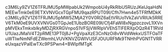 c3M6Ly9ZV1Z6TFRJMU5pMWpabUk2WmpobU4yRkRlbU5RUzJKelJqaHdNMEEwTmk0eE9ETXVNVGcxTGpFMU9qazRPUT09I/Cfh7Hwn4e5TFRfMDkKc3M6Ly9ZV1Z6TFRJMU5pMW5ZMjA2Y0V0RlZ6aEtVRUo1VkZaVVRIUk5RREV6TkM0eE9UVXVNVGs0TGpJeE1UbzBORE09I/Cfj4FaWl8xNgpzczovL1lXVnpMVEkxTmkxblkyMDZjRXRGVnpoS1VFSjVWRlpVVEhSTlFERXpOQzR4T1RVdU1UazJMalV4T2pRME13PT0j8J+PgVpaXzE3CnNzOi8vWVdWekxUSTFOaTFuWTIwNmNFdEZWemhLVUVKNVZGWlVUSFJOUURFMk9TNHhPVGN1TVRReUxqazVPalEwTXc9PSPwn4+BWlpfMTgK